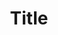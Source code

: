 ---
title: 'Title'
field: 'dc.title'
slug: 'global-title'
description: 'Full official name given to a resource'
comment: 'Note: using legacy “dc” namespace due to limitations with the DSpace institutional repository software.'
required: True
module: 'Provenance'
cluster: 'Global'
policy: 'Free value. Single value only.'
layout: 'home'
---